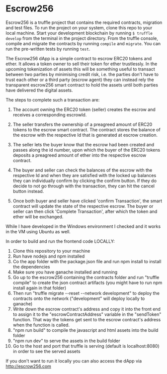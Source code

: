 <!-- README.md that explains your project
○  	What does your project do?
○  	How to set it up
■  	Run a local development server -->

# Escrow256
Escrow256 is a truffle project that contains the required contracts, migration and test files. To run the project on your system, clone this repo to your local machine.
Start your development blockchain by running `$ truffle develop` from the terminal in the project directory. From the truffle console, compile and migrate the contracts by running `compile` and `migrate`. You can run the pre-written tests by running `test`.

The Escrow256 dApp is a simple contract to escrow ERC20 tokens and ether. It allows a token owner to sell their token for ether trustlessly. In the upcoming tokenization of assets this will be something useful to transact between two parties by minimising credit risk, i.e. the parties don't have to trust each other or a third party (escrow agent) they can instead rely the transparent escrow256 smart contract to hold the assets until both parties have delivered the digital assets.

 The steps to complete such a transaction are:

1. The account owning the ERC20 token (seller) creates the escrow and receives a corresponding escrowId.

2. The seller transfers the ownership of a preagreed amount of ERC20 tokens to the escrow smart contract. The contract stores the balance of the escrow with the respective Id that is generated at escrow creation.

3. The seller lets the buyer know that the escrow had been created and passes along the id number, upon which the buyer of the ERC20 tokens deposits a preagreed amount of ether into the respective escrow contract.

4. The buyer and seller can check the balances of the escrow with the respective Id and when they are satisfied with the locked up balances they can individually confirm by clicking the confirm button. If they do decide to not go through with the transaction, they can hit the cancel button instead.

5. Once both buyer and seller have clicked 'confirm Transaction', the smart contract will update the state of the respective escrow. The buyer or seller can then click 'Complete Transaction', after which the token and ether will be exchanged.


While I have developed in the Windows environment I checked and it works in the VM using Ubuntu as well.

In order to build and run the frontend code LOCALLY:

1. Clone this repository to your machine
1. Run have nodejs and npm installed
2. Co the app folder with the package.json file and run npm install to install the dependencies
2. Make sure you have ganache installed and running
3. Go up to the escrow256 containing the contracts folder and run "truffle compile" to create the json contract artifacts (you might have to run npm install again in that folder)
4. Then run "truffle migrate --reset --network development" to deploy the contracts onto the network ("development" will deploy locally to ganache)
5. Write down the escrow contract's address and copy it into the front end to assign it to the "escrowContractAddress" variable in the "sendToken" function. That way the tokens get sent to the escrow contract's address when the function is called.
6. "npm run build" to compile the javascript and html assets into the build folder
7. "npm run dev" to serve the assets in the build folder
8. Go to the host and port that truffle is serving (default is localhost:8080) in order to see the served assets

If you don't want to run it locally you can also access the dApp via http://escrow256.com
